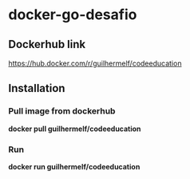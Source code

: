 # docker-go-desafio

## Dockerhub link
https://hub.docker.com/r/guilhermelf/codeeducation

## Installation

### Pull image from dockerhub
**docker pull guilhermelf/codeeducation**

### Run 
**docker run guilhermelf/codeeducation**


